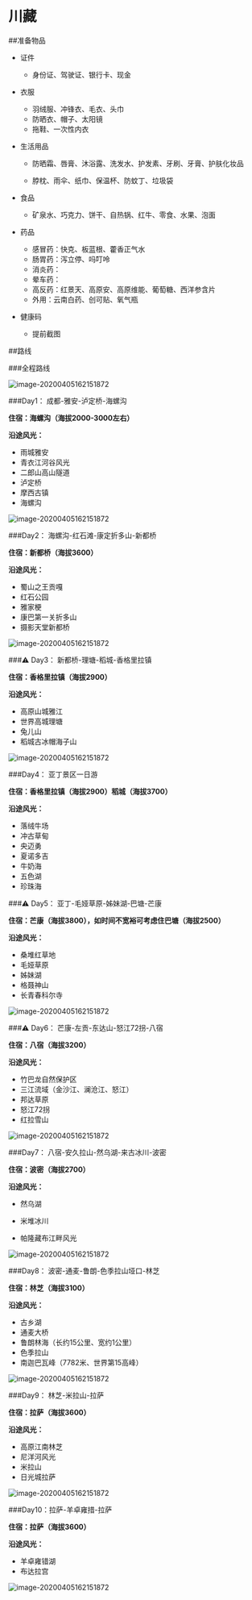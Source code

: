 #																			川藏



##准备物品

- 证件

  - 身份证、驾驶证、银行卡、现金

- 衣服

  - 羽绒服、冲锋衣、毛衣、头巾
  - 防晒衣、帽子、太阳镜
  - 拖鞋、一次性内衣

- 生活用品

  - 防晒霜、唇膏、沐浴露、洗发水、护发素、牙刷、牙膏、护肤化妆品

  - 脖枕、雨伞、纸巾、保温杯、防蚊丁、垃圾袋

- 食品

  - 矿泉水、巧克力、饼干、自热锅、红牛、零食、水果、泡面

- 药品

  - 感冒药：快克、板蓝根、藿香正气水
  - 肠胃药：泻立停、吗叮呤
  - 消炎药：
  - 晕车药：
  - 高反药：红景天、高原安、高原维能、葡萄糖、西洋参含片
  - 外用：云南白药、创可贴、氧气瓶

- 健康码

  - 提前截图



##路线



###全程路线

![image-20200405162151872](./images/全程路线.png)



###Day1： 成都-雅安-泸定桥-海螺沟

**住宿：海螺沟（海拔2000-3000左右）**

**沿途风光：**

- 雨城雅安
- 青衣江河谷风光
- 二郎山高山隧道
- 泸定桥
- 摩西古镇
- 海螺沟

![image-20200405162151872](./images/成都-雅安-泸定桥-海螺沟.png)



###Day2： 海螺沟-红石滩-康定折多山-新都桥

**住宿：新都桥（海拔3600）**

**沿途风光：**

- 蜀山之王贡嘎
- 红石公园
- 雅家梗
- 康巴第一关折多山
- 摄影天堂新都桥

![image-20200405162151872](./images/海螺沟-红石滩-康定折多山-新都桥.png)



###⚠️ Day3： 新都桥-理塘-稻城-香格里拉镇

**住宿：香格里拉镇（海拔2900）**

**沿途风光：**

- 高原山城雅江
- 世界高城理塘
- 兔儿山
- 稻城古冰帽海子山

![image-20200405162151872](./images/新都桥-理塘-稻城-香格里拉镇.png)



###Day4： 亚丁景区一日游

**住宿：香格里拉镇（海拔2900）稻城（海拔3700）**

**沿途风光：**

- 落绒牛场
- 冲古草甸
- 央迈勇
- 夏诺多吉
- 牛奶海
- 五色湖
- 珍珠海



###⚠️ Day5： 亚丁-毛娅草原-姊妹湖-巴塘-芒康	

**住宿：芒康（海拔3800），如时间不宽裕可考虑住巴塘（海拔2500）**

**沿途风光：**

- 桑堆红草地
- 毛娅草原
- 姊妹湖
- 格聂神山
- 长青春科尔寺

![image-20200405162151872](./images/亚丁-毛娅草原-姊妹湖-巴塘-芒康.png)



###⚠️ Day6： 芒康-左贡-东达山-怒江72拐-八宿

**住宿：八宿（海拔3200）**

**沿途风光：**

- 竹巴龙自然保护区
- 三江流域（金沙江、澜沧江、怒江）
- 邦达草原
- 怒江72拐
- 红拉雪山

![image-20200405162151872](./images/芒康-左贡-东达山-怒江72拐-八宿.png)



###Day7： 八宿-安久拉山-然乌湖-来古冰川-波密

**住宿：波密（海拔2700）**

**沿途风光：**

- 然乌湖

- 米堆冰川

- 帕隆藏布江畔风光

  

![image-20200405162151872](./images/八宿-安久拉山-然乌湖-来古冰川-波密.png)



###Day8： 波密-通麦-鲁朗-色季拉山垭口-林芝

**住宿：林芝（海拔3100）**

**沿途风光：**

- 古乡湖
- 通麦大桥
- 鲁朗林海（长约15公里、宽约1公里）
- 色季拉山
- 南迦巴瓦峰（7782米、世界第15高峰）



![image-20200405162151872](./images/波密-通麦-鲁朗-色季拉山垭口-林芝.png)



###Day9： 林芝-米拉山-拉萨

**住宿：拉萨（海拔3600）**

**沿途风光：**

- 高原江南林芝
- 尼洋河风光
- 米拉山
- 日光城拉萨

![image-20200405162151872](./images/林芝-米拉山-拉萨.png)



###Day10：拉萨-羊卓雍措-拉萨

**住宿：拉萨（海拔3600）**

**沿途风光：**

- 羊卓雍错湖
- 布达拉宫

![image-20200405162151872](./images/拉萨-羊卓雍措-拉萨.png)